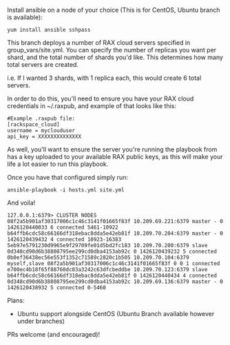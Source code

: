 Install ansible on a node of your choice (This is for CentOS, Ubuntu branch is available):

```
yum install ansible sshpass
```

This branch deploys a number of RAX cloud servers specified in group_vars/site.yml. You can specify the number of replicas you want per shard, and the total number of shards you'd like. This determines how many total servers are created.

i.e. If I wanted 3 shards, with 1 replica each, this would create 6 total servers.

In order to do this, you'll need to ensure you have your RAX cloud credentials in ~/.raxpub, and example of that looks like this:

```
#Example .raxpub file:
[rackspace_cloud]
username = myclouduser
api_key = XXXXXXXXXXXXXX
```

As well, you'll want to ensure the server you're running the playbook from has a key uploaded to your available RAX public keys, as this will make your life a lot easier to run this playbook.

Once you have that configured simply run:

```
ansible-playbook -i hosts.yml site.yml
```

And voila!

```
127.0.0.1:6379> CLUSTER NODES
08f2a5b901af30317006c1c46c3141f01665f83f 10.209.69.221:6379 master - 0 1426120440033 6 connected 5461-10922
b64ffb6cdc58c66166df318ebac8dda5e42eb81f 10.209.70.204:6379 master - 0 1426120439432 4 connected 10923-16383
5eb97e5791230d9965e9f29709fe01d5bd2fc183 10.209.70.200:6379 slave 0d348cd90d6b38808795ee299cd0dba4153ab92c 0 1426120439232 5 connected
0b0ef36438ec56e553f1352c71589c2820c1b505 10.209.70.104:6379 myself,slave 08f2a5b901af30317006c1c46c3141f01665f83f 0 0 1 connected
e700ec4b18f65f88760dc03a3242c63dfcbeddbe 10.209.70.123:6379 slave b64ffb6cdc58c66166df318ebac8dda5e42eb81f 0 1426120440434 4 connected
0d348cd90d6b38808795ee299cd0dba4153ab92c 10.209.69.136:6379 master - 0 1426120438932 5 connected 0-5460
```

Plans:

- Ubuntu support alongside CentOS (Ubuntu Branch available however under branches)
 

PRs welcome (and encouraged)!
